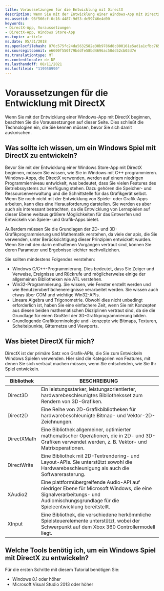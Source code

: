 ```yaml
---
title: Voraussetzungen für die Entwicklung mit DirectX
description: Wenn Sie mit der Entwicklung einer Windows-App mit DirectX beginnen, beachten Sie die Voraussetzungen auf dieser Seite. Dies schließt die Technologien ein, die Sie kennen müssen, bevor Sie sich damit ausknischen.
ms.assetid: 93f566cf-0c16-4487-9d53-dc59746e4d00
keywords:
- DirectX-App, Voraussetzungen
- DirectX-App, Windows Store-App
ms.topic: article
ms.date: 05/31/2018
ms.openlocfilehash: 870c575fc24da5632582e30b9786d8c800161e5ad1a1cfbc765aa5ec33db3f94
ms.sourcegitcommit: e6600f550f79bddfe58bd4696ac50dd52cb03d7e
ms.translationtype: MT
ms.contentlocale: de-DE
ms.lasthandoff: 08/11/2021
ms.locfileid: "119950990"
---
```

# <a name="prerequisites-for-developing-with-directx"></a>Voraussetzungen für die Entwicklung mit DirectX

Wenn Sie mit der Entwicklung einer Windows-App mit DirectX beginnen, beachten Sie die Voraussetzungen auf dieser Seite. Dies schließt die Technologien ein, die Sie kennen müssen, bevor Sie sich damit ausknischen.

## <a name="what-should-i-know-to-develop-a-windows-game-using-directx"></a>Was sollte ich wissen, um ein Windows Spiel mit DirectX zu entwickeln?

Bevor Sie mit der Entwicklung einer Windows Store-App mit DirectX beginnen, müssen Sie wissen, wie Sie in Windows mit C++ programmieren. Windows-Apps, die DirectX verwenden, werden auf einem niedrigen Programmierniveau entwickelt, was bedeutet, dass Sie vielen Features des Betriebssystems zur Verfügung stehen. Dazu gehören die Speicher- und Ressourcenverwaltung und die Schnittstelle für das Grafikgerät selbst. Wenn Sie noch nicht mit der Entwicklung von Spiele- oder Grafik-Apps arbeiten, kann dies eine Herausforderung darstellen. Sie werden es aber auch als interessant betrachten, da die Entwicklung von Lernspielen auf dieser Ebene weitaus größere Möglichkeiten für das Entwerfen und Entwickeln von Spiele- und Grafik-Apps bietet.

Außerdem müssen Sie die Grundlagen der 2D- und 3D-Grafikprogrammierung und Mathematik verstehen, da viele der apis, die Sie verwenden, unter Berücksichtigung dieser Prinzipien entwickelt wurden. Wenn Sie mit den darin enthaltenen Vorgängen vertraut sind, können Sie deren Parameter und Ergebnisse leichter nachvollziehen.

Sie sollten mindestens Folgendes verstehen:

-   Windows C/C++-Programmierung. Dies bedeutet, dass Sie Zeiger und Verweise, Ereignisse und Rückrufe und möglicherweise einige der allgemeinen Bibliotheken wie ATL verstehen.
-   Win32-Programmierung. Sie wissen, wie Fenster erstellt werden und wie Benutzeroberflächenereignisse verarbeitet werden. Sie wissen auch etwas über COM und wichtige Win32-APIs.
-   Lineare Algebra und Trigonometrie. Obwohl dies nicht unbedingt erforderlich ist, haben Sie eine einfachere Zeit, wenn Sie mit Konzepten aus diesen beiden mathematischen Disziplinen vertraut sind, da sie die Grundlage für einen Großteil der 3D-Grafikprogrammierung bilden.
-   Grundlegende Grafikterminologie und -konzepte wie Bitmaps, Texturen, Scheitelpunkte, Gitternetze und Viewports.

## <a name="what-does-directx-provide-me"></a>Was bietet DirectX für mich?

DirectX ist der primäre Satz von Grafik-APIs, die Sie zum Entwickeln Windows Spielen verwenden. Hier sind die Kategorien von Features, mit denen Sie sich vertraut machen müssen, wenn Sie entscheiden, wie Sie Ihr Spiel entwickeln.



| Bibliothek     | BESCHREIBUNG                                                                                                                                     |
|-------------|-------------------------------------------------------------------------------------------------------------------------------------------------|
| Direct3D    | Ein leistungsstarker, leistungsorientierter, hardwarebeschleunigtes Bibliotheksset zum Rendern von 3D-Grafiken.                                              |
| Direct2D    | Eine Reihe von 2D-Grafikbibliotheken für hardwarebeschleunigte Bitmap- und Vektor-2D-Zeichnungen.                                                           |
| DirectXMath | Eine Bibliothek allgemeiner, optimierter mathematischer Operationen, die in 2D- und 3D-Grafiken verwendet werden, z. B. Vektor- und Matrixoperationen.                                |
| DirectWrite | Eine Bibliothek mit 2D-Textrendering- und Layout-APIs. Sie unterstützt sowohl die Hardwarebeschleunigung als auch die Softwarerasterung.                              |
| XAudio2     | Eine plattformübergreifende Audio-API auf niedriger Ebene für Microsoft Windows, die eine Signalverarbeitungs- und Audiomischungsgrundlage für die Spieleentwicklung bereitstellt. |
| XInput      | Eine Bibliothek, die verschiedene herkömmliche Spielsteuerelemente unterstützt, wobei der Schwerpunkt auf dem Xbox 360 Controllermodell liegt.                                 |



 

## <a name="what-tools-do-i-need-to-develop-a-windows-game-with-directx"></a>Welche Tools benötig ich, um ein Windows Spiel mit DirectX zu entwickeln?

Für die ersten Schritte mit diesem Tutorial benötigen Sie:

-   Windows 8.1 oder höher
-   Microsoft Visual Studio 2013 oder höher

 

 




